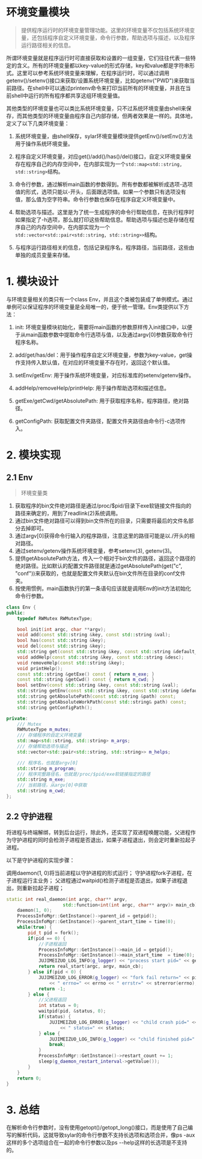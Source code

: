 # 环境变量模块

> 提供程序运行时的环境变量管理功能。这里的环境变量不仅包括系统环境变量，还包括程序自定义环境变量，命令行参数，帮助选项与描述，以及程序运行路径相关的信息。

所谓环境变量就是程序运行时可直接获取和设置的一组变量，它们往往代表一些特定的含义。所有的环境变量都以key-value的形式存储，key和value都是字符串形式。这里可以参考系统环境变量来理解，在程序运行时，可以通过调用getenv()/setenv()接口来获取/设置系统环境变量，比如getenv("PWD")来获取当前路径。在shell中可以通过printenv命令来打印当前所有的环境变量，并且在当前shell中运行的所有程序都共享这组环境变量值。

其他类型的环境变量也可以类比系统环境变量，只不过系统环境变量由shell来保存，而其他类型的环境变量由程序自己内部存储，但两者效果是一样的。具体地，定义了以下几类环境变量：

1. 系统环境变量，由shell保存，sylar环境变量模块提供getEnv()/setEnv()方法用于操作系统环境变量。

2. 程序自定义环境变量，对应get()/add()/has()/del()接口，自定义环境变量保存在程序自己的内存空间中，在内部实现为一个`std::map<std::string, std::string>`结构。

3. 命令行参数，通过解析main函数的参数得到。所有参数都被解析成选项-选项值的形式，选项只能以-开头，后面跟选项值。如果一个参数只有选项没有值，那么值为空字符串。命令行参数也保存在程序自定义环境变量中。

4. 帮助选项与描述。这里是为了统一生成程序的命令行帮助信息，在执行程序时如果指定了-h选项，那么就打印这些帮助信息。帮助选项与描述也是存储在程序自己的内存空间中，在内部实现为一个`std::vector<std::pair<std::string, std::string>>`结构。

5. 与程序运行路径相关的信息，包括记录程序名，程序路径，当前路径，这些由单独的成员变量来存储。

# 1. 模块设计

与环境变量相关的类只有一个class Env，并且这个类被包装成了单例模式。通过单例可以保证程序的环境变量是全局唯一的，便于统一管理。Env类提供以下方法：

1. init: 环境变量模块初始化，需要将main函数的参数原样传入init接口中，以便于从main函数参数中提取命令行选项与值，以及通过argv[0]参数获取命令行程序名称。

2. add/get/has/del：用于操作程序自定义环境变量，参数为key-value，get操作支持传入默认值，在对应的环境变量不存在时，返回这个默认值。

3. setEnv/getEnv: 用于操作系统环境变量，对应标准库的setenv/getenv操作。

3. addHelp/removeHelp/printHelp: 用于操作帮助选项和描述信息。

4. getExe/getCwd/getAbsolutePath: 用于获取程序名称，程序路径，绝对路径。

5. getConfigPath: 获取配置文件夹路径，配置文件夹路径由命令行-c选项传入。

# 2. 模块实现

## 2.1 Env

> 环境变量类

1. 获取程序的bin文件绝对路径是通过/proc/$pid/目录下exe软链接文件指向的路径来确定的，用到了readlink(2)系统调用。
2. 通过bin文件绝对路径可以得到bin文件所在的目录，只需要将最后的文件名部分去掉即可。
3. 通过argv[0]获得命令行输入的程序路径，注意这里的路径可能是以./开头的相对路径。
4. 通过setenv/getenv操作系统环境变量，参考setenv(3), getenv(3)。
5. 提供getAbsolutePath方法，传入一个相对于bin文件的路径，返回这个路径的绝对路径。比如默认的配置文件路径就是通过getAbsolutePath(get("c", "conf"))来获取的，也就是配置文件夹默认在bin文件所在目录的conf文件夹。
6. 按使用惯例，main函数执行的第一条语句应该就是调用Env的init方法初始化命令行参数。

```C++
class Env {
public:
    typedef RWMutex RWMutexType;

    bool init(int argc, char **argv);
    void add(const std::string &key, const std::string &val);
    bool has(const std::string &key);
    void del(const std::string &key);
    std::string get(const std::string &key, const std::string &default_value = "");
    void addHelp(const std::string &key, const std::string &desc);
    void removeHelp(const std::string &key);
    void printHelp();
    const std::string &getExe() const { return m_exe; }
    const std::string &getCwd() const { return m_cwd; }
    bool setEnv(const std::string &key, const std::string &val);
    std::string getEnv(const std::string &key, const std::string &default_value = "");
    std::string getAbsolutePath(const std::string &path) const;
    std::string getAbsoluteWorkPath(const std::string& path) const;
    std::string getConfigPath();

private:
    /// Mutex
    RWMutexType m_mutex;
    /// 存储程序的自定义环境变量
    std::map<std::string, std::string> m_args;
    /// 存储帮助选项与描述
    std::vector<std::pair<std::string, std::string>> m_helps;

    /// 程序名，也就是argv[0]
    std::string m_program;
    /// 程序完整路径名，也就是/proc/$pid/exe软链接指定的路径 
    std::string m_exe;
    /// 当前路径，从argv[0]中获取
    std::string m_cwd;
};
```

## 2.2 守护进程

将进程与终端解绑，转到后台运行，除此外，还实现了双进程唤醒功能，父进程作为守护进程的同时会检测子进程是否退出，如果子进程退出，则会定时重新拉起子进程。

以下是守护进程的实现步骤：

调用daemon(1, 0)将当前进程以守护进程的形式运行；
守护进程fork子进程，在子进程运行主业务；
父进程通过waitpid()检测子进程是否退出，如果子进程退出，则重新拉起子进程；


```C++
static int real_daemon(int argc, char** argv,
                     std::function<int(int argc, char** argv)> main_cb) {
    daemon(1, 0);
    ProcessInfoMgr::GetInstance()->parent_id = getpid();
    ProcessInfoMgr::GetInstance()->parent_start_time = time(0);
    while(true) {
        pid_t pid = fork();
        if(pid == 0) {
            //子进程返回
            ProcessInfoMgr::GetInstance()->main_id = getpid();
            ProcessInfoMgr::GetInstance()->main_start_time  = time(0);
            JUJIMEIZUO_LOG_INFO(g_logger) << "process start pid=" << getpid();
            return real_start(argc, argv, main_cb);
        } else if(pid < 0) {
            JUJIMEIZUO_LOG_ERROR(g_logger) << "fork fail return=" << pid
                << " errno=" << errno << " errstr=" << strerror(errno);
            return -1;
        } else {
            //父进程返回
            int status = 0;
            waitpid(pid, &status, 0);
            if(status) {
                JUJIMEIZUO_LOG_ERROR(g_logger) << "child crash pid=" << pid
                    << " status=" << status;
            } else {
                JUJIMEIZUO_LOG_INFO(g_logger) << "child finished pid=" << pid;
                break;
            }
            ProcessInfoMgr::GetInstance()->restart_count += 1;
            sleep(g_daemon_restart_interval->getValue());
        }
    }
    return 0;
}
```

# 3. 总结

在解析命令行参数时，没有使用getopt()/getopt_long()接口，而是使用了自己编写的解析代码，这就导致sylar的命令行参数不支持长选项和选项合并，像ps -aux这样的多个选项组合在一起的命令行参数以及ps --help这样的长选项是不支持的。